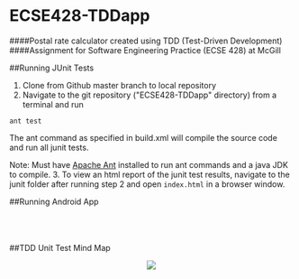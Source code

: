 # ECSE428-TDDapp
####Postal rate calculator created using TDD (Test-Driven Development)
####Assignment for Software Engineering Practice (ECSE 428) at McGill

##Running JUnit Tests

 1.	Clone from Github master branch to local repository
 2.	Navigate to the git repository ("ECSE428-TDDapp" directory) from a terminal and run 
 
 ```ant test``` 

 The ant command as specified in build.xml will compile the source code and run all junit tests.

 Note: Must have [Apache Ant](https://ant.apache.org/bindownload.cgi) installed to run ant commands and a java JDK to compile.
 3.	To view an html report of the junit test results, navigate to the junit folder after running step 2 and open `index.html` in a browser window. 


##Running Android App
<br>
<br>
<br>
<br>


##TDD Unit Test Mind Map
<p align="center">
  <img src="TDD_MindMap.png">
</p>
